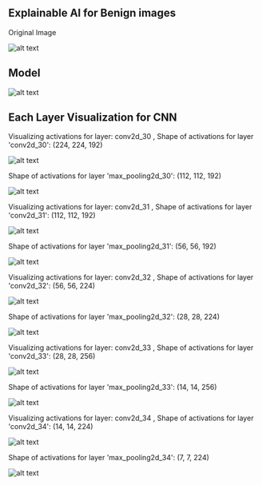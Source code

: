## Explainable AI for Benign images

Original Image

![alt text](image-14.png)

## Model 

![alt text](image-8.png)

## Each Layer Visualization for CNN 

Visualizing activations for layer: conv2d_30 ,
Shape of activations for layer 'conv2d_30': (224, 224, 192)

![alt text](image-15.png)

Shape of activations for layer 'max_pooling2d_30': (112, 112, 192)

![alt text](image-20.png)

Visualizing activations for layer: conv2d_31 ,
Shape of activations for layer 'conv2d_31': (112, 112, 192)

![alt text](image-16.png)

Shape of activations for layer 'max_pooling2d_31': (56, 56, 192)

![alt text](image-21.png)


Visualizing activations for layer: conv2d_32 ,
Shape of activations for layer 'conv2d_32': (56, 56, 224)

![alt text](image-17.png)

Shape of activations for layer 'max_pooling2d_32': (28, 28, 224)

![alt text](image-22.png)

Visualizing activations for layer: conv2d_33 ,
Shape of activations for layer 'conv2d_33': (28, 28, 256)

![alt text](image-18.png)

Shape of activations for layer 'max_pooling2d_33': (14, 14, 256)

![alt text](image-23.png)


Visualizing activations for layer: conv2d_34 ,
Shape of activations for layer 'conv2d_34': (14, 14, 224)

![alt text](image-19.png)

Shape of activations for layer 'max_pooling2d_34': (7, 7, 224)

![alt text](image-24.png)













